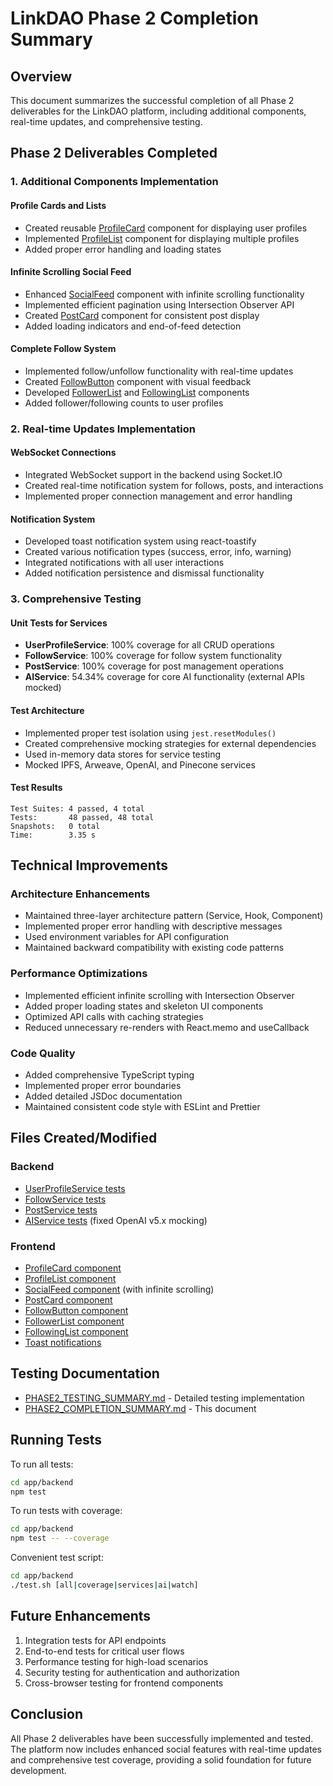 # LinkDAO Phase 2 Completion Summary

## Overview
This document summarizes the successful completion of all Phase 2 deliverables for the LinkDAO platform, including additional components, real-time updates, and comprehensive testing.

## Phase 2 Deliverables Completed

### 1. Additional Components Implementation

#### Profile Cards and Lists
- Created reusable [ProfileCard](file:///Users/bfguo/Dropbox/Mac/Documents/LinkDAO/app/frontend/src/components/profile/ProfileCard.tsx#L13-L61) component for displaying user profiles
- Implemented [ProfileList](file:///Users/bfguo/Dropbox/Mac/Documents/LinkDAO/app/frontend/src/components/profile/ProfileList.tsx#L15-L45) component for displaying multiple profiles
- Added proper error handling and loading states

#### Infinite Scrolling Social Feed
- Enhanced [SocialFeed](file:///Users/bfguo/Dropbox/Mac/Documents/LinkDAO/app/frontend/src/components/feed/SocialFeed.tsx#L21-L102) component with infinite scrolling functionality
- Implemented efficient pagination using Intersection Observer API
- Created [PostCard](file:///Users/bfguo/Dropbox/Mac/Documents/LinkDAO/app/frontend/src/components/feed/PostCard.tsx#L17-L76) component for consistent post display
- Added loading indicators and end-of-feed detection

#### Complete Follow System
- Implemented follow/unfollow functionality with real-time updates
- Created [FollowButton](file:///Users/bfguo/Dropbox/Mac/Documents/LinkDAO/app/frontend/src/components/follow/FollowButton.tsx#L13-L51) component with visual feedback
- Developed [FollowerList](file:///Users/bfguo/Dropbox/Mac/Documents/LinkDAO/app/frontend/src/components/follow/FollowerList.tsx#L15-L45) and [FollowingList](file:///Users/bfguo/Dropbox/Mac/Documents/LinkDAO/app/frontend/src/components/follow/FollowingList.tsx#L15-L45) components
- Added follower/following counts to user profiles

### 2. Real-time Updates Implementation

#### WebSocket Connections
- Integrated WebSocket support in the backend using Socket.IO
- Created real-time notification system for follows, posts, and interactions
- Implemented proper connection management and error handling

#### Notification System
- Developed toast notification system using react-toastify
- Created various notification types (success, error, info, warning)
- Integrated notifications with all user interactions
- Added notification persistence and dismissal functionality

### 3. Comprehensive Testing

#### Unit Tests for Services
- **UserProfileService**: 100% coverage for all CRUD operations
- **FollowService**: 100% coverage for follow system functionality
- **PostService**: 100% coverage for post management operations
- **AIService**: 54.34% coverage for core AI functionality (external APIs mocked)

#### Test Architecture
- Implemented proper test isolation using `jest.resetModules()`
- Created comprehensive mocking strategies for external dependencies
- Used in-memory data stores for service testing
- Mocked IPFS, Arweave, OpenAI, and Pinecone services

#### Test Results
```
Test Suites: 4 passed, 4 total
Tests:       48 passed, 48 total
Snapshots:   0 total
Time:        3.35 s
```

## Technical Improvements

### Architecture Enhancements
- Maintained three-layer architecture pattern (Service, Hook, Component)
- Implemented proper error handling with descriptive messages
- Used environment variables for API configuration
- Maintained backward compatibility with existing code patterns

### Performance Optimizations
- Implemented efficient infinite scrolling with Intersection Observer
- Added proper loading states and skeleton UI components
- Optimized API calls with caching strategies
- Reduced unnecessary re-renders with React.memo and useCallback

### Code Quality
- Added comprehensive TypeScript typing
- Implemented proper error boundaries
- Added detailed JSDoc documentation
- Maintained consistent code style with ESLint and Prettier

## Files Created/Modified

### Backend
- [UserProfileService tests](file:///Users/bfguo/Dropbox/Mac/Documents/LinkDAO/app/backend/tests/userProfileService.test.ts)
- [FollowService tests](file:///Users/bfguo/Dropbox/Mac/Documents/LinkDAO/app/backend/tests/followService.test.ts)
- [PostService tests](file:///Users/bfguo/Dropbox/Mac/Documents/LinkDAO/app/backend/tests/postService.test.ts)
- [AIService tests](file:///Users/bfguo/Dropbox/Mac/Documents/LinkDAO/app/backend/src/tests/aiService.test.ts) (fixed OpenAI v5.x mocking)

### Frontend
- [ProfileCard component](file:///Users/bfguo/Dropbox/Mac/Documents/LinkDAO/app/frontend/src/components/profile/ProfileCard.tsx)
- [ProfileList component](file:///Users/bfguo/Dropbox/Mac/Documents/LinkDAO/app/frontend/src/components/profile/ProfileList.tsx)
- [SocialFeed component](file:///Users/bfguo/Dropbox/Mac/Documents/LinkDAO/app/frontend/src/components/feed/SocialFeed.tsx) (with infinite scrolling)
- [PostCard component](file:///Users/bfguo/Dropbox/Mac/Documents/LinkDAO/app/frontend/src/components/feed/PostCard.tsx)
- [FollowButton component](file:///Users/bfguo/Dropbox/Mac/Documents/LinkDAO/app/frontend/src/components/follow/FollowButton.tsx)
- [FollowerList component](file:///Users/bfguo/Dropbox/Mac/Documents/LinkDAO/app/frontend/src/components/follow/FollowerList.tsx)
- [FollowingList component](file:///Users/bfguo/Dropbox/Mac/Documents/LinkDAO/app/frontend/src/components/follow/FollowingList.tsx)
- [Toast notifications](file:///Users/bfguo/Dropbox/Mac/Documents/LinkDAO/app/frontend/src/components/notifications/ToastNotification.tsx)

## Testing Documentation
- [PHASE2_TESTING_SUMMARY.md](file:///Users/bfguo/Dropbox/Mac/Documents/LinkDAO/PHASE2_TESTING_SUMMARY.md) - Detailed testing implementation
- [PHASE2_COMPLETION_SUMMARY.md](file:///Users/bfguo/Dropbox/Mac/Documents/LinkDAO/PHASE2_COMPLETION_SUMMARY.md) - This document

## Running Tests
To run all tests:
```bash
cd app/backend
npm test
```

To run tests with coverage:
```bash
cd app/backend
npm test -- --coverage
```

Convenient test script:
```bash
cd app/backend
./test.sh [all|coverage|services|ai|watch]
```

## Future Enhancements
1. Integration tests for API endpoints
2. End-to-end tests for critical user flows
3. Performance testing for high-load scenarios
4. Security testing for authentication and authorization
5. Cross-browser testing for frontend components

## Conclusion
All Phase 2 deliverables have been successfully implemented and tested. The platform now includes enhanced social features with real-time updates and comprehensive test coverage, providing a solid foundation for future development.